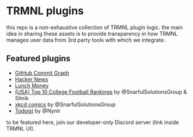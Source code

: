 # TRMNL plugins

this repo is a non-exhaustive collection of TRMNL plugin logic. the main idea in sharing these assets is to provide transparency in how TRMNL manages user data from 3rd party tools with which we integrate.

## Featured plugins

- [GitHub Commit Graph](/lib/github_commit_graph)
- [Hacker News](/lib/hacker_news)
- [Lunch Money](/lib/lunch_money)
- [(USA) Top 10 College Football Rankings](/lib/usa_college_football_rankings.md) by @SnarfulSolutionsGroup & Sitnik
- [xkcd comics](https://github.com/SnarfulSolutionsGroup/TRMNL-Plugins/blob/main/TRMNL_Comic.md) by @SnarfulSolutionsGroup
- [Todoist](https://github.com/Nynir/trmnl-todoist) by @Nynir

to be featured here, join our developer-only Discord server (link inside TRMNL UI).
